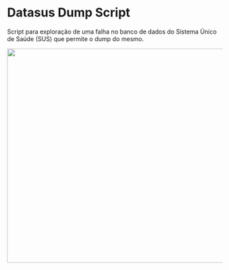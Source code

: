 <h1>Datasus Dump Script</h1>
<p>
Script para exploração de uma falha no banco de dados do Sistema Único de Saúde (SUS) que permite o dump do mesmo.
<p>
<p><img width="900" height="500" src="https://i.imgur.com/cf8E78V.png"></p>
